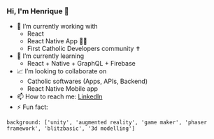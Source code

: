 ### Hi, I'm Henrique 👋


- 🔭 I’m currently working with 
  - React
  - React Native App 🤳🏻
  - First Catholic Developers community ✝️
- 🌱 I’m currently learning 
  - React + Native + GraphQL + Firebase
- 📈 I’m looking to collaborate on 
  - Catholic softwares (Apps, APIs, Backend)
  - React Native Mobile app
- 📫 How to reach me: [LinkedIn](https://www.linkedin.com/in/henrique-derosa-85884829/)
- ⚡ Fun fact: 
```
background: ['unity', 'augmented reality', 'game maker', 'phaser framework', 'blitzbasic', '3d modelling']
```

